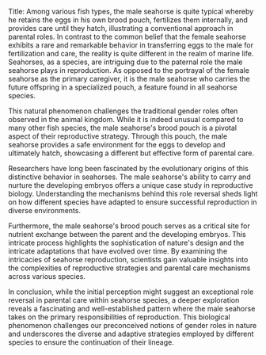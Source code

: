 Title: Among various fish types, the male seahorse is quite typical whereby he retains the eggs in his own brood pouch, fertilizes them internally, and provides care until they hatch, illustrating a conventional approach in parental roles.
In contrast to the common belief that the female seahorse exhibits a rare and remarkable behavior in transferring eggs to the male for fertilization and care, the reality is quite different in the realm of marine life. Seahorses, as a species, are intriguing due to the paternal role the male seahorse plays in reproduction. As opposed to the portrayal of the female seahorse as the primary caregiver, it is the male seahorse who carries the future offspring in a specialized pouch, a feature found in all seahorse species.

This natural phenomenon challenges the traditional gender roles often observed in the animal kingdom. While it is indeed unusual compared to many other fish species, the male seahorse's brood pouch is a pivotal aspect of their reproductive strategy. Through this pouch, the male seahorse provides a safe environment for the eggs to develop and ultimately hatch, showcasing a different but effective form of parental care.

Researchers have long been fascinated by the evolutionary origins of this distinctive behavior in seahorses. The male seahorse's ability to carry and nurture the developing embryos offers a unique case study in reproductive biology. Understanding the mechanisms behind this role reversal sheds light on how different species have adapted to ensure successful reproduction in diverse environments.

Furthermore, the male seahorse's brood pouch serves as a critical site for nutrient exchange between the parent and the developing embryos. This intricate process highlights the sophistication of nature's design and the intricate adaptations that have evolved over time. By examining the intricacies of seahorse reproduction, scientists gain valuable insights into the complexities of reproductive strategies and parental care mechanisms across various species.

In conclusion, while the initial perception might suggest an exceptional role reversal in parental care within seahorse species, a deeper exploration reveals a fascinating and well-established pattern where the male seahorse takes on the primary responsibilities of reproduction. This biological phenomenon challenges our preconceived notions of gender roles in nature and underscores the diverse and adaptive strategies employed by different species to ensure the continuation of their lineage.
